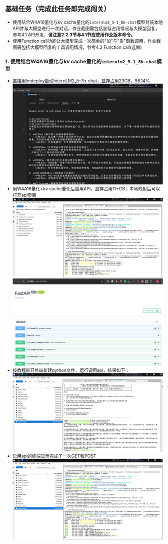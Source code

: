 ## **基础任务（完成此任务即完成闯关）**


- 使用结合W4A16量化与kv cache量化的`internlm2_5-1_8b-chat`模型封装本地API并与大模型进行一次对话，作业截图需包括显存占用情况与大模型回复，参考4.1 API开发，**请注意2.2.3节与4.1节应使用作业版本命令。**
- 使用Function call功能让大模型完成一次简单的"加"与"乘"函数调用，作业截图需包括大模型回复的工具调用情况，参考4.2 Function call(选做)

### 1. 使用结合W4A16量化与kv cache量化的`internlm2_5-1_8b-chat`模型
- 直接用lmdeploy启动InternLM2_5-7b-chat，显存占用23GB，96.14%
![img_1.png](img_1.png)
- 用W4A16量化+kv cache量化后启用API，显存占用11+GB，本地映射后可以打开api页面
![img_3.png](img_3.png)
![img_2.png](img_2.png)
- 按教程新开终端新建python文件，运行调用api，结果如下：
![img_4.png](img_4.png)
- 启用api的终端显示完成了一次GET和POST
![img_5.png](img_5.png)
